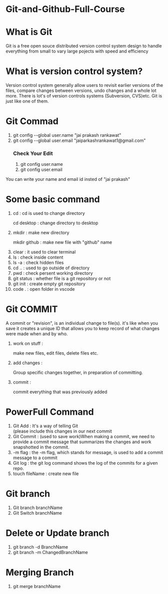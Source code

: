 # Git-and-Github-Full-Course
<h1>What is Git</h1>
<p>Git is a free open souce distributed version control system design to handle everything from small to vary large pojects with speed and efficiency</p>
<h1>What is version control system?</h1>
<p>Version control system generally allow users to revisit earlier versions of the files, compare changes between versions, undo changes and a whole lot more. There is lot's of version controls systems (Subversion, CVS)etc. Git is just like one of them.</p>
<h1>Git Commad</h1>
<ol>
  <li>git config --global user.name "jai prakash rankawat"</li>
  <li>git config --global user.email "jaiparkashrankawat1@gmail.com"</li>
  <h3>Check Your Edit</h3>
  <ol type=1>
    <li>git config user.name</li>
    <li>git config user.email</li>
  </ol>
</ol>
<p>You can write your name and email id insted of "jai prakash"</p>
<h1>Some basic command</h1>
<ol>
  <li>cd : cd is used to change directory</li>
  <p>cd desktop : change directory to desktop</p>
  <li>mkdir : make new directory</li>
  <p>mkdir github : make new file with "github" name</p>
  <li>clear : it used to clear terminal</li>
  <li>ls : check inside content</li>
  <li>ls -a : check hidden files</li>
  <li>cd .. : used to go outside of directory</li>
  <li>pwd : check persent working directory</li>
  <li>git status : whether file is a git repository or not</li>
  <li>git init : create empty git repository</li>
  <li>code . : open folder in vscode</li>
</ol>
<h1>Git COMMIT</h1>
A commit or "revision", is an individual change to file(s). it's like when you save it creates a unique ID that allows you to keep record of what changes were made when and by who.
<ol>
  <li>work on stuff :</li>
  <p>make new files, edit files, delete files etc.</p>
  <li>add changes :</li>
  <p>Group specific changes together, in preparation of committing.</p>
  <li>commit :</li>
  <p>commit everything that was previously added</p>
</ol>

<h1>PowerFull Command</h1>
<ol>
  <li>Git Add : It's a way of telling Git <br>(please include this changes in our next commit</li>
  <li>Git Commit : (used to save work)When making a commit, we need to provide a commit message that summarizes the changes and work snapshotted in the commit.</li>
  <li>-m flag : the -m flag, which stands for message, is used to add a commit message to a commit</li>
  <li>Git log : the git log command shows the log of the commits for a given repo.</li>
  <li>touch fileName : create new file </li>
</ol>

<h1>Git branch</h1>
<ol>
<li>Git branch branchName</li>
<li>Git Switch branchName</li>
</ol>
<h1>Delete or Update branch</h1>
<ol>
  <li>git branch -d BranchName</li>
  <li>git branch -m ChangedBranchName</li>
</ol>
<h1>Merging Branch</h1>
<ol>
  <li>git merge branchName</li>
</ol>
